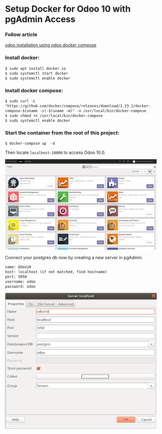 # Setup Docker for Odoo 10 with pgAdmin Access

### Follow article
[odoo installation using odoo docker compose](http://kamrul.net/how-to-install-and-run-odoo-using-docker-compose/)



### Install docker:
```
$ sudo apt install docker.io
$ sudo systemctl start docker
$ sudo systemctl enable docker
```

### Install docker compose:
```
$ sudo curl -L "https://github.com/docker/compose/releases/download/1.23.1/docker-compose-$(uname -s)-$(uname -m)" -o /usr/local/bin/docker-compose
$ sudo chmod +x /usr/local/bin/docker-compose
$ sudo systemctl enable docker
```

### Start the container from the root of this project:
```
$ docker-compose up  -d
```

Then locate `localhost:10000` to access Odoo 10.0.

<img width="500px" src="https://github.com/Sayed09/odoo-10-docker/blob/master/static/odoo-apps.png" alt="Odoo is working.">

Connect your postgres db now by creating a new server in pgAdmin.
```
name: Odoo10
host: localhost (if not matched, find hostname)
port: 5050
username: odoo
password: odoo
```

<img width="500px" src="https://github.com/Sayed09/odoo-10-docker/blob/master/static/pg-access.png" alt="Postgres is working.">

